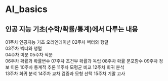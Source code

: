 # AI_basics
## 인공 지능 기초(수학/확률/통계)에서 다루는 내용
01주차	인공지능 기초 오리엔테이션
02주차	벡터와 행렬  
03주차	벡터와 행렬  
04주차	미분
05주차	적분  
06주차	확률과 확률변수
07주차	조건부 확률과 독립
08주차	확률 분포함수 
09주차	정보  이론
10주차	통계적 추론 
11주차	모평균 비교 
12주차	회귀 분석  
13주차	회귀 분석
14주차	교차 검증과 모형 선택
15주차	기말 고사
